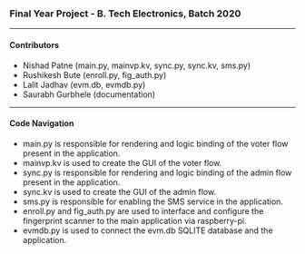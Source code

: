 ### Final Year Project - B. Tech Electronics, Batch 2020

---

#### Contributors
- Nishad Patne (main.py, mainvp.kv, sync.py, sync.kv, sms.py)
- Rushikesh Bute (enroll.py, fig_auth.py)
- Lalit Jadhav (evm.db, evmdb.py)
- Saurabh Gurbhele (documentation)

---

#### Code Navigation
 - main.py is responsible for rendering and logic binding of the voter flow present in the application.
 - mainvp.kv is used to create the GUI of the voter flow.
 - sync.py is responsible for rendering and logic binding of the admin flow present in the application.
 - sync.kv is used to create the GUI of the admin flow.
 - sms.py is responsible for enabling the SMS service in the application.
 - enroll.py and fig_auth.py are used to interface and configure the fingerprint scanner to the main application via raspberry-pi.
 - evmdb.py is used to connect the evm.db SQLITE database and the application.
